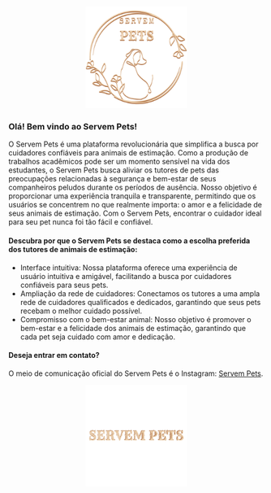 <p align="center">
  <img src="assets/img/logoDuo.svg" alt="Logo" width="200" height="200">
</p>

<h3>Olá! Bem vindo ao Servem Pets!</h3>

O Servem Pets é uma plataforma revolucionária que simplifica a busca por cuidadores confiáveis para animais de estimação. Como a produção de trabalhos acadêmicos pode ser um momento sensível na vida dos estudantes, o Servem Pets busca aliviar os tutores de pets das preocupações relacionadas à segurança e bem-estar de seus companheiros peludos durante os períodos de ausência. Nosso objetivo é proporcionar uma experiência tranquila e transparente, permitindo que os usuários se concentrem no que realmente importa: o amor e a felicidade de seus animais de estimação. Com o Servem Pets, encontrar o cuidador ideal para seu pet nunca foi tão fácil e confiável.

<h4>Descubra por que o Servem Pets se destaca como a escolha preferida dos tutores de animais de estimação:</h4>

* Interface intuitiva: Nossa plataforma oferece uma experiência de usuário intuitiva e amigável, facilitando a busca por cuidadores confiáveis para seus pets.
* Ampliação da rede de cuidadores: Conectamos os tutores a uma ampla rede de cuidadores qualificados e dedicados, garantindo que seus pets recebam o melhor cuidado possível.
* Compromisso com o bem-estar animal: Nosso objetivo é promover o bem-estar e a felicidade dos animais de estimação, garantindo que cada pet seja cuidado com amor e dedicação.

<h4>Deseja entrar em contato?</h4>

O meio de comunicação oficial do Servem Pets é o Instagram: [Servem Pets](https://www.instagram.com/servem_pets/).

<p align="center">
  <img src="assets/img/logoNomeDuo.svg" alt="Logo" width="200" height="200">
</p>
